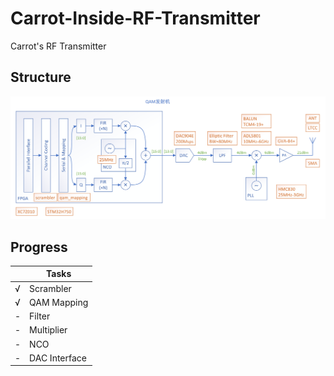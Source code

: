 # Carrot-Inside-RF-Transmitter
Carrot's RF Transmitter

## Structure  
![structure.png](https://raw.githubusercontent.com/CRThu/Carrot-Inside-RF-Transmitter/master/img/structure.png)

## Progress   
||Tasks|
|-|-|
|√|Scrambler|
|√|QAM Mapping|
|-|Filter|
|-|Multiplier|
|-|NCO|
|-|DAC Interface|
